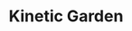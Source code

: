 ---
pid: ls71
title: Kinetic Garden
location_transcription: South Street
coordinates: "[-75.156601677872, 39.94248229392]"
zipcode: '19066'
gen_neighborhood: 
neighborhood: Merion Station
outside_phl: 'Merion Station PA '
age: '17'
age_range: 13-19
instagram: 
image_file_name: ls_71.jpg
proposal_transcription: a space of kinetic/ interactive sculptures exploring movement
  and physics with art.
topic: Technology
topic_summary: 0, 0
type: Interactive,Space
keywords_other: 
credit: Ben
image_labels: 
twitter: 
facebook: 
permalink: "/monuments/ls71/"
layout: item-page
---